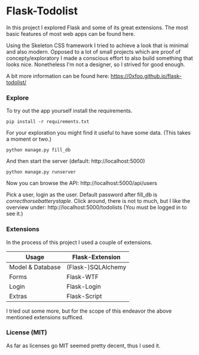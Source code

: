 Flask-Todolist
=======================
In this project I explored Flask and some of its great
extensions. The most basic features of most web apps can be found here.

Using the Skeleton CSS framework I tried to achieve a look that is minimal and also modern. Opposed to a lot of small projects which are proof of concepty/exploratory I made a conscious effort to also build something that looks nice. Nonetheless I'm not a designer, so I strived for good enough.

A bit more information can be found here: https://0xfoo.github.io/flask-todolist/


### Explore
To try out the app yourself install the requirements.
```
pip install -r requirements.txt
```
For your exploration you might find it useful to have some data. (This takes a moment or two.)
```
python manage.py fill_db
```
And then start the server (default: http://localhost:5000)
```
python manage.py runserver
```

Now you can browse the API:
http://localhost:5000/api/users

Pick a user, login as the user. Default password after fill_db is *correcthorsebatterystaple*.
Click around, there is not to much, but I like the overview under: http://localhost:5000/todolists
(You must be logged in to see it.)


### Extensions

In the process of this project I used a couple of extensions.

Usage               | Flask-Extension  
------------------- | -----------------------
Model & Database    | (Flask-)SQLAlchemy
Forms               | Flask-WTF
Login               | Flask-Login
Extras              | Flask-Script

I tried out some more, but for the scope of this endeavor the above mentioned extensions sufficed.


### License (MIT)
As far as licenses go MIT seemed pretty decent, thus I used it.
